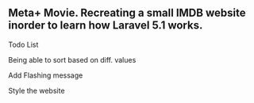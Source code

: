 ## Meta+ Movie. Recreating a small IMDB website inorder to learn how Laravel 5.1 works. 


Todo List
<!-- Make search a globle thing -->
Being able to sort based on diff. values

Add Flashing message

Style the website
